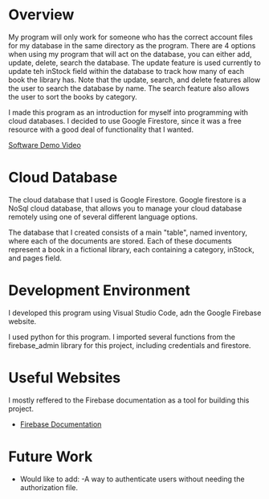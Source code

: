 # Overview

My program will only work for someone who has the correct account files for my database in the same directory as the program. There are 4 options when using my program that will act on the database, you can either add, update, delete, search the database. The update feature is used currently to update teh inStock field within the database to track how many of each book the library has. Note that the update, search, and delete features allow the user to search the database by name. The search feature also allows the user to sort the books by category. 

I made this program as an introduction for myself into programming with cloud databases. I decided to use Google Firestore, since it was a free resource with a good deal of functionality that I wanted. 

[Software Demo Video](https://youtu.be/ZB_Xd5tvRTE)

# Cloud Database

The cloud database that I used is Google Firestore. Google firestore is a NoSql cloud database, that allows you to manage your cloud database remotely using one of several different language options.

The database that I created consists of a main "table", named inventory, where each of the documents are stored. Each of these documents represent a book in a fictional library, each containing a category, inStock, and pages field.

# Development Environment

I developed this program using Visual Studio Code, adn the Google Firebase website.

I used python for this program. I imported several functions from the firebase_admin library for this project, including credentials and firestore.
 

# Useful Websites

I mostly reffered to the Firebase documentation as a tool for building this project.

- [Firebase Documentation](https://firebase.google.com/docs)


# Future Work

- Would like to add:
    -A way to authenticate users without needing the authorization file.
